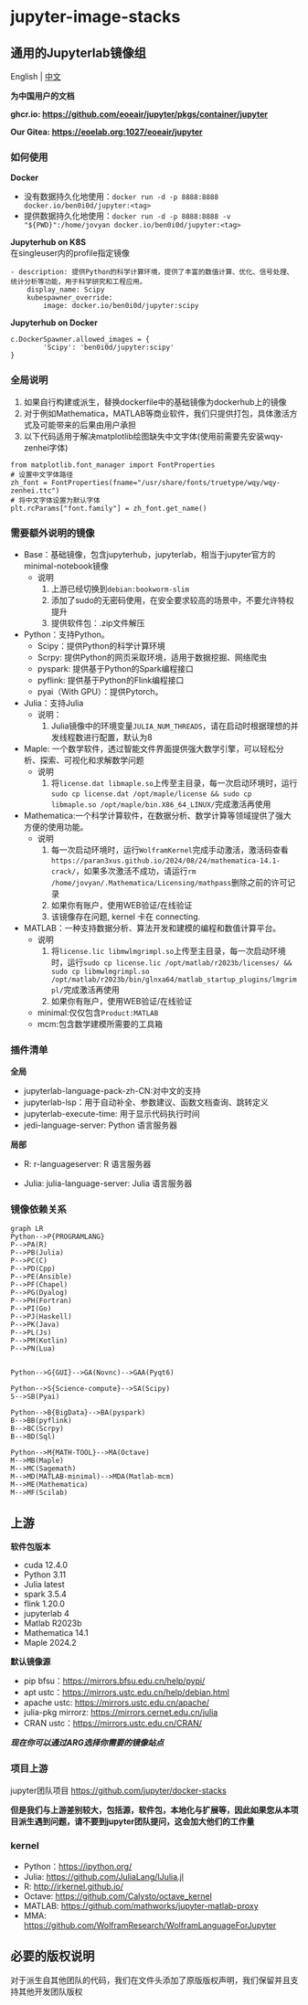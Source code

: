 # jupyter-image-stacks

## 通用的Jupyterlab镜像组 

English | [中文](README_CN.md)

**为中国用户的文档**

**ghcr.io: https://github.com/eoeair/jupyter/pkgs/container/jupyter**

**Our Gitea: https://eoelab.org:1027/eoeair/jupyter**

### 如何使用
**Docker**
* 没有数据持久化地使用：`docker run -d -p 8888:8888 docker.io/ben0i0d/jupyter:<tag>`  
* 提供数据持久化地使用：`docker run -d -p 8888:8888 -v "${PWD}":/home/jovyan docker.io/ben0i0d/jupyter:<tag>`

**Jupyterhub on K8S**  
在singleuser内的profile指定镜像
```
- description: 提供Python的科学计算环境，提供了丰富的数值计算、优化、信号处理、统计分析等功能，用于科学研究和工程应用。
    display_name: Scipy
    kubespawner_override:
        image: docker.io/ben0i0d/jupyter:scipy
```

**Jupyterhub on Docker**
```
c.DockerSpawner.allowed_images = {
        'Scipy': 'ben0i0d/jupyter:scipy'
}
```
### 全局说明
1. 如果自行构建或派生，替换dockerfile中的基础镜像为dockerhub上的镜像
2. 对于例如Mathematica，MATLAB等商业软件，我们只提供打包，具体激活方式及可能带来的后果由用户承担
3. 以下代码适用于解决matplotlib绘图缺失中文字体(使用前需要先安装wqy-zenhei字体)
```
from matplotlib.font_manager import FontProperties
# 设置中文字体路径
zh_font = FontProperties(fname="/usr/share/fonts/truetype/wqy/wqy-zenhei.ttc")
# 将中文字体设置为默认字体
plt.rcParams["font.family"] = zh_font.get_name()
```
### 需要额外说明的镜像
* Base：基础镜像，包含jupyterhub，jupyterlab，相当于jupyter官方的minimal-notebook镜像
    * 说明
        1. 上游已经切换到`debian:bookworm-slim`
        2. 添加了sudo的无密码使用，在安全要求较高的场景中，不要允许特权提升
        3. 提供软件包：.zip文件解压
* Python：支持Python。
    * Scipy：提供Python的科学计算环境
    * Scrpy: 提供Python的网页采取环境，适用于数据挖掘、网络爬虫
    * pyspark: 提供基于Python的Spark编程接口
    * pyflink: 提供基于Python的Flink编程接口
    * pyai（With GPU）：提供Pytorch。
* Julia：支持Julia
    * 说明：
        1. Julia镜像中的环境变量`JULIA_NUM_THREADS`，请在启动时根据理想的并发线程数进行配置，默认为8
* Maple: 一个数学软件，透过智能文件界面提供强大数学引擎，可以轻松分析、探索、可视化和求解数学问题
    * 说明
        1. 将`license.dat libmaple.so`上传至主目录，每一次启动环境时，运行`sudo cp license.dat /opt/maple/license && sudo cp libmaple.so /opt/maple/bin.X86_64_LINUX/`完成激活再使用
* Mathematica:一个科学计算软件，在数据分析、数学计算等领域提供了强大方便的使用功能。
    * 说明
        1. 每一次启动环境时，运行`WolframKernel`完成手动激活，激活码查看`https://paran3xus.github.io/2024/08/24/mathematica-14.1-crack/`，如果多次激活不成功，请运行`rm /home/jovyan/.Mathematica/Licensing/mathpass`删除之前的许可记录
        2. 如果你有账户，使用WEB验证/在线验证
        3. 该镜像存在问题, kernel 卡在 connecting.
* MATLAB：一种支持数据分析、算法开发和建模的编程和数值计算平台。
    * 说明
        1. 将`license.lic libmwlmgrimpl.so`上传至主目录，每一次启动环境时，运行`sudo cp license.lic /opt/matlab/r2023b/licenses/ && sudo cp libmwlmgrimpl.so /opt/matlab/r2023b/bin/glnxa64/matlab_startup_plugins/lmgrimpl/`完成激活再使用
        2. 如果你有账户，使用WEB验证/在线验证
    * minimal:仅仅包含`Product:MATLAB`
    * mcm:包含数学建模所需要的工具箱

### 插件清单

**全局**
* jupyterlab-language-pack-zh-CN:对中文的支持
* jupyterlab-lsp：用于自动补全、参数建议、函数文档查询、跳转定义
* jupyterlab-execute-time: 用于显示代码执行时间
* jedi-language-server: Python 语言服务器

**局部**

* R: r-languageserver: R 语言服务器

* Julia: julia-language-server: Julia 语言服务器

### 镜像依赖关系
```mermaid
graph LR
Python-->P{PROGRAMLANG}
P-->PA(R)
P-->PB(Julia)
P-->PC(C)
P-->PD(Cpp)
P-->PE(Ansible)
P-->PF(Chapel)
P-->PG(Dyalog)
P-->PH(Fortran)
P-->PI(Go)
P-->PJ(Haskell)
P-->PK(Java)
P-->PL(Js)
P-->PM(Kotlin)
P-->PN(Lua)


Python-->G{GUI}-->GA(Novnc)-->GAA(Pyqt6)

Python-->S{Science-compute}-->SA(Scipy)
S-->SB(Pyai)

Python-->B{BigData}-->BA(pyspark)
B-->BB(pyflink)
B-->BC(Scrpy)
B-->BD(Sql)

Python-->M{MATH-TOOL}-->MA(Octave)
M-->MB(Maple)
M-->MC(Sagemath)
M-->MD(MATLAB-minimal)-->MDA(Matlab-mcm)
M-->ME(Mathematica)
M-->MF(Scilab)
```

## 上游

**软件包版本**
* cuda 12.4.0
* Python 3.11
* Julia latest
* spark 3.5.4
* flink 1.20.0
* jupyterlab 4
* Matlab R2023b
* Mathematica 14.1
* Maple 2024.2

**默认镜像源**
* pip bfsu：https://mirrors.bfsu.edu.cn/help/pypi/
* apt ustc：https://mirrors.ustc.edu.cn/help/debian.html
* apache ustc: https://mirrors.ustc.edu.cn/apache/
* julia-pkg mirrorz: https://mirrors.cernet.edu.cn/julia
* CRAN ustc：https://mirrors.ustc.edu.cn/CRAN/

***现在你可以通过ARG选择你需要的镜像站点***

### 项目上游
jupyter团队项目 https://github.com/jupyter/docker-stacks

**但是我们与上游差别较大，包括源，软件包，本地化与扩展等，因此如果您从本项目派生遇到问题，请不要到jupyter团队提问，这会加大他们的工作量**

### kernel
* Python：https://ipython.org/
* Julia: https://github.com/JuliaLang/IJulia.jl
* R: http://irkernel.github.io/
* Octave: https://github.com/Calysto/octave_kernel
* MATLAB: https://github.com/mathworks/jupyter-matlab-proxy
* MMA: https://github.com/WolframResearch/WolframLanguageForJupyter

## 必要的版权说明
对于派生自其他团队的代码，我们在文件头添加了原版版权声明，我们保留并且支持其他开发团队版权


